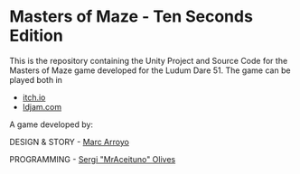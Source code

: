 # Masters of Maze - Ten Seconds Edition

This is the repository containing the Unity Project and Source Code for the Masters of Maze game developed for the Ludum Dare 51.
The game can be played both in 
* [itch.io](https://mraceituno.itch.io/masters-of-maze)
* [ldjam.com]()

A game developed by:

DESIGN & STORY - [Marc Arroyo](https://www.linkedin.com/in/marc-arroyo-flores-006076174/)

PROGRAMMING - [Sergi "MrAceituno" Olives](https://www.linkedin.com/in/sergiolives/)
